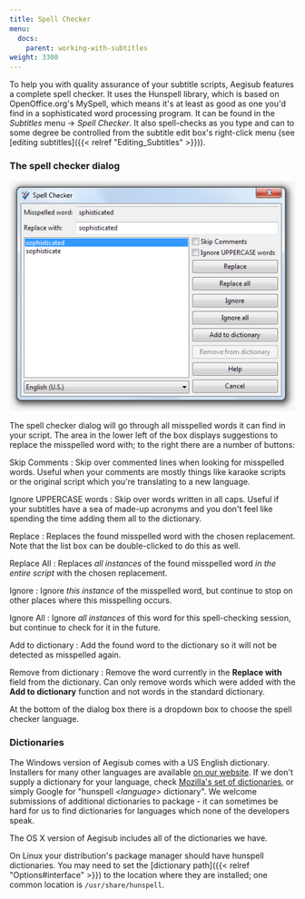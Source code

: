 ```yaml
---
title: Spell Checker
menu:
  docs:
    parent: working-with-subtitles
weight: 3300
---
```


To help you with quality assurance of your subtitle scripts, Aegisub
features a complete spell checker. It uses the Hunspell library, which is
based on OpenOffice.org's MySpell, which means it's at least as good as one
you'd find in a sophisticated word processing program. It can be found in
the _Subtitles_ menu -> _Spell Checker_. It also spell-checks as you type
and can to some degree be controlled from the subtitle edit box's
right-click menu (see [editing subtitles]({{< relref "Editing_Subtitles" >}})).

### The spell checker dialog

![spell_checker](/img/3.2/spell_checker.png#center)

The spell checker dialog will go through all misspelled words it can find in
your script. The area in the lower left of the box displays suggestions to
replace the misspelled word with; to the right there are a number of
buttons:

Skip Comments
: Skip over commented lines when looking for misspelled words. Useful
  when your comments are mostly things like karaoke scripts or the
  original script which you're translating to a new language.

Ignore UPPERCASE words
: Skip over words written in all caps. Useful if your subtitles have a sea of
  made-up acronyms and you don't feel like spending the time adding them all to
  the dictionary.

Replace
: Replaces the found misspelled word with the chosen replacement. Note
  that the list box can be double-clicked to do this as well.

Replace All
: Replaces _all instances_ of the found misspelled word _in the entire
  script_ with the chosen replacement.

Ignore
: Ignore _this instance_ of the misspelled word, but continue to stop
  on other places where this misspelling occurs.

Ignore All
: Ignore _all instances_ of this word for this spell-checking session,
  but continue to check for it in the future.

Add to dictionary
: Add the found word to the dictionary so it will not be detected as
  misspelled again.

Remove from dictionary
: Remove the word currently in the **Replace with** field from the dictionary.
  Can only remove words which were added with the **Add to dictionary** function
  and not words in the standard dictionary.

At the bottom of the dialog box there is a dropdown box to choose the spell
checker language.

### Dictionaries

The Windows version of Aegisub comes with a US English dictionary.
Installers for many other languages are available [on our
website](http://www.aegisub.org/downloads/#dictionaries). If we don't
supply a dictionary for your language, check [Mozilla's set of
dictionaries](https://wiki.mozilla.org/L10n:Dictionaries), or simply
Google for "hunspell <i>\<language></i> dictionary". We welcome
submissions of additional dictionaries to package - it can sometimes be hard
for us to find dictionaries for languages which none of the developers speak.

The OS X version of Aegisub includes all of the dictionaries we have.

On Linux your distribution's package manager should have hunspell
dictionaries. You may need to set the [dictionary path]({{< relref "Options#interface" >}}) to the location where they are installed; one
common location is `/usr/share/hunspell`.
